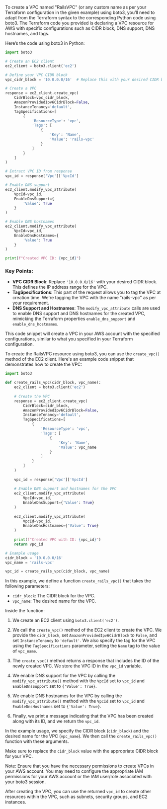 To create a VPC named "RailsVPC" (or any custom name as per your Terraform configuration in the given example) using boto3, you’ll need to adapt from the Terraform syntax to the corresponding Python code using boto3. The Terraform code you provided is declaring a VPC resource for AWS with specific configurations such as CIDR block, DNS support, DNS hostnames, and tags.

Here’s the code using boto3 in Python:

```python
import boto3

# Create an EC2 client
ec2_client = boto3.client('ec2')

# Define your VPC CIDR block
vpc_cidr_block = '10.0.0.0/16'  # Replace this with your desired CIDR block

# Create a VPC
response = ec2_client.create_vpc(
    CidrBlock=vpc_cidr_block,
    AmazonProvidedIpv6CidrBlock=False,
    InstanceTenancy='default',
    TagSpecifications=[
        {
            'ResourceType': 'vpc',
            'Tags': [
                {
                    'Key': 'Name',
                    'Value': 'rails-vpc'
                }
            ]
        }
    ]
)

# Extract VPC ID from response
vpc_id = response['Vpc']['VpcId']

# Enable DNS support
ec2_client.modify_vpc_attribute(
    VpcId=vpc_id,
    EnableDnsSupport={
        'Value': True
    }
)

# Enable DNS hostnames
ec2_client.modify_vpc_attribute(
    VpcId=vpc_id,
    EnableDnsHostnames={
        'Value': True
    }
)

print(f"Created VPC ID: {vpc_id}")
```

### Key Points:

- **VPC CIDR Block**: Replace `'10.0.0.0/16'` with your desired CIDR block. This defines the IP address range for the VPC.
- **TagSpecifications**: This part of the request allows you to tag the VPC at creation time. We're tagging the VPC with the name "rails-vpc" as per your requirement.
- **DNS Support and Hostnames**: The `modify_vpc_attribute` calls are used to enable DNS support and DNS hostnames for the created VPC, mimicking the Terraform properties `enable_dns_support` and `enable_dns_hostnames`.

This code snippet will create a VPC in your AWS account with the specified configurations, similar to what you specified in your Terraform configuration.

To create the RailsVPC resource using boto3, you can use the `create_vpc()` method of the EC2 client. Here's an example code snippet that demonstrates how to create the VPC:

```python
import boto3

def create_rails_vpc(cidr_block, vpc_name):
    ec2_client = boto3.client('ec2')
    
    # Create the VPC
    response = ec2_client.create_vpc(
        CidrBlock=cidr_block,
        AmazonProvidedIpv6CidrBlock=False,
        InstanceTenancy='default',
        TagSpecifications=[
            {
                'ResourceType': 'vpc',
                'Tags': [
                    {
                        'Key': 'Name',
                        'Value': vpc_name
                    }
                ]
            }
        ]
    )
    
    vpc_id = response['Vpc']['VpcId']
    
    # Enable DNS support and hostnames for the VPC
    ec2_client.modify_vpc_attribute(
        VpcId=vpc_id,
        EnableDnsSupport={'Value': True}
    )
    
    ec2_client.modify_vpc_attribute(
        VpcId=vpc_id,
        EnableDnsHostnames={'Value': True}
    )
    
    print(f"Created VPC with ID: {vpc_id}")
    return vpc_id

# Example usage
cidr_block = '10.0.0.0/16'
vpc_name = 'rails-vpc'

vpc_id = create_rails_vpc(cidr_block, vpc_name)
```

In this example, we define a function `create_rails_vpc()` that takes the following parameters:
- `cidr_block`: The CIDR block for the VPC.
- `vpc_name`: The desired name for the VPC.

Inside the function:

1. We create an EC2 client using `boto3.client('ec2')`.

2. We call the `create_vpc()` method of the EC2 client to create the VPC. We provide the `cidr_block`, set `AmazonProvidedIpv6CidrBlock` to `False`, and set `InstanceTenancy` to `'default'`. We also specify the tag for the VPC using the `TagSpecifications` parameter, setting the `Name` tag to the value of `vpc_name`.

3. The `create_vpc()` method returns a response that includes the ID of the newly created VPC. We store the VPC ID in the `vpc_id` variable.

4. We enable DNS support for the VPC by calling the `modify_vpc_attribute()` method with the `VpcId` set to `vpc_id` and `EnableDnsSupport` set to `{'Value': True}`.

5. We enable DNS hostnames for the VPC by calling the `modify_vpc_attribute()` method with the `VpcId` set to `vpc_id` and `EnableDnsHostnames` set to `{'Value': True}`.

6. Finally, we print a message indicating that the VPC has been created along with its ID, and we return the `vpc_id`.

In the example usage, we specify the CIDR block (`cidr_block`) and the desired name for the VPC (`vpc_name`). We then call the `create_rails_vpc()` function with these arguments.

Make sure to replace the `cidr_block` value with the appropriate CIDR block for your VPC.

Note: Ensure that you have the necessary permissions to create VPCs in your AWS account. You may need to configure the appropriate IAM permissions for your AWS account or the IAM user/role associated with your boto3 session.

After creating the VPC, you can use the returned `vpc_id` to create other resources within the VPC, such as subnets, security groups, and EC2 instances.
